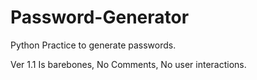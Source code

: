 # Password-Generator
Python Practice to generate passwords.

Ver 1.1
Is barebones, No Comments, No user interactions.
